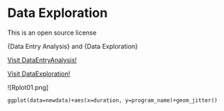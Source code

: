 # Data Exploration
This is an open source license

{Data Entry Analysis} and {Data Exploration} 

[Visit DataEntryAnalysis!](www.github.com)

[Visit DataExploration!](www.github.com)

![Rplot01.png]

```
ggplot(data=newdata)+aes(x=duration, y=program_name)+geom_jitter()
```


